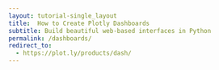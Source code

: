 ```yaml
---
layout: tutorial-single_layout
title:  How to Create Plotly Dashboards
subtitle: Build beautiful web-based interfaces in Python
permalink: /dashboards/
redirect_to:
  - https://plot.ly/products/dash/
---
```

